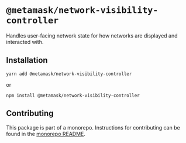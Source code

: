 # `@metamask/network-visibility-controller`

Handles user-facing network state for how networks are displayed and interacted with.

## Installation

`yarn add @metamask/network-visibility-controller`

or

`npm install @metamask/network-visibility-controller`

## Contributing

This package is part of a monorepo. Instructions for contributing can be found in the [monorepo README](https://github.com/MetaMask/core#readme).
